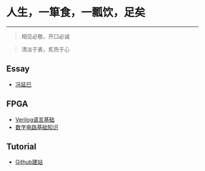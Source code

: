 # 人生，一箪食，一瓢饮，足矣

---
> 相见必敬，开口必诚

> 清淡于表，炙热于心

## Essay
- [冯延巳](Essay/biography/冯延巳.md)
## FPGA
- [Verilog语言基础](FPGA/Verilog语言基础.md)
- [数字电路基础知识](FPGA/数字电路基础知识.md)
## Tutorial
- [Github建站](Tutorial/manual/GithubPageUserGuide.md)


